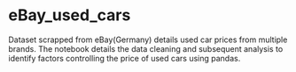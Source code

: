 # eBay_used_cars
Dataset scrapped from eBay(Germany) details used car prices from multiple brands. The notebook details the data cleaning and subsequent analysis to identify factors controlling the price of used cars using pandas. 
